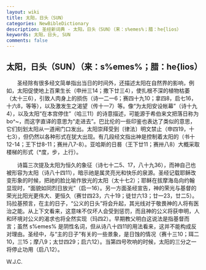 ```yaml
---
layout: wiki
title: 太阳，日头（SUN）
categories: NewBibleDictionary
description: 圣经新词典 - 太阳，日头（SUN）（来：s%emes%；腊：he{lios）
keywords: 太阳，日头, SUN
comments: false
---
```


## 太阳，日头（SUN）（来：s%emes%；腊：he{lios）

　　圣经除有很多经文简单指出当日的时间外，还描述太阳在自然界的影响，例如，太阳促使地上百果生长（申卅三14；撒下廿三4），使扎根不深的植物枯萎（太十三6），引致人肉身上的损伤（诗一二一6；赛四十九10；拿四8，启七16，十六8，等等），以及激发生之渴望（传十一7）等。像“为太阳安设帐幕”（诗十九4），以及太阳“在本宫停住”（哈三11）的诗意描述，可能源于希伯来文把落日称为 bo^~，而这字直译的意思为“走进去”。巴比伦的一些印鉴也表达了类似的意思，它们刻划太阳从一道闸门口发出。太阳崇拜受到〔律法〕明文禁止（申四19，十七3），但仍然以各种形式在犹大出现。有几段经文指出神是控制着太阳的（书十12-14；王下廿8-11；赛卅八7-8）。亚哈斯的日晷（王下廿11；赛卅八8）大概采取楼梯的形式（*度，步，上行）。

　　诗篇三次提及太阳为恒久的象征（诗七十二5、17，八十九36），而神自己也被形容为太阳（诗八十四11），暗示祂是属灵亮光和快乐的泉源。圣经记载耶稣改变形象的时候，把祂的脸比喻作放光的太阳（太十七2）；耶稣在拔摩海岛向约翰显现时，“面貌如同烈日放光”（启一16）。另一方面圣经宣告，神的荣光与基督的荣光比阳光更伟大、更恒久（赛廿四23，六十19；徒廿六13；廿一23，廿二5）。玛拉基预言，在主的日子，“公义的日头”将会升起，其光线对于敬畏神的人将有医治之能。从上下文看来，这意味不仅坏人会受到惩罚，而且神的公义将获申明，人和环境对公义的渴求也将全然实现（玛四2）。早期教父明白这说法是指基督而言；虽然 s%emes% 是阴性名词，但从诗八十四11的用法看来，这并不能构成反对理由。圣经中，与“主的日子”有关的一些景象，是日蚀的情况（赛十三10；珥二10，三15；摩八9；太廿四29；启六12）。当第四号吹响的时候，太阳的三分之一将停止功用（启八12）。

W.J.C.








